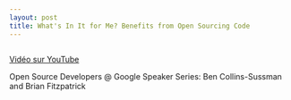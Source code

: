 ```yaml
---
layout: post
title: What's In It for Me? Benefits from Open Sourcing Code
---
```


<img src="/asstes/images/assets/images/blog/ConfGoogle_1/Image 1.png" alt="" />

<a href="http://www.youtube.com/watch?v=ZtYJoatnHb8" hreflang="en">Vidéo sur YouTube</a>

Open Source Developers @ Google Speaker Series: Ben Collins-Sussman and Brian Fitzpatrick

